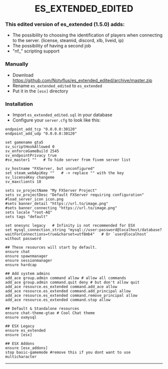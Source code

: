 <h1 align='center'>ES_EXTENDED_EDITED</h1>


### This edited version of es_extended (1.5.0) adds:
- The possibility to choosing the identification of players when connecting to the server. (license, steamid, discord, xlb, liveid, ip)
- The possibility of having a second job
- "nf_" scripting support

### Manually
- Download https://github.com/Notyflus/es_extended_edited/archive/master.zip
- Rename `es_extended_edited` to `es_extended`
- Put it in the `[esx]` directory

### Installation
- Import `es_extended_edited.sql` in your database
- Configure your `server.cfg` to look like this:

```
endpoint_add_tcp "0.0.0.0:30120"
endpoint_add_udp "0.0.0.0:30120"

set gamename gta5
sv_scriptHookAllowed 0
sv_enforceGameBuild 2545
sv_endpointPrivacy true
#sv_master1 ""   # To hide server from fivem server list

sv_hostname "FXServer, but unconfigured"
set steam_webApiKey ""   # -> replace "" with the key
sv_licenseKey changeme
sv_maxclients 10

sets sv_projectName "My FXServer Project"
sets sv_projectDesc "Default FXServer requiring configuration"
#load_server_icon icon.png
#sets banner_detail "https://url.to/image.png"
#sets banner_connecting "https://url.to/image.png"
sets locale "root-AQ"
sets tags "default"

set onesync legacy   # Infinity is not recommended for ESX
set mysql_connection_string "mysql://user:password@localhost/database?waitForConnections=true&charset=utf8mb4"   # Or `user@localhost` without password

## These resources will start by default.
ensure chat
ensure spawnmanager
ensure sessionmanager
ensure hardcap

## Add system admins
add_ace group.admin command allow # allow all commands
add_ace group.admin command.quit deny # but don't allow quit
add_ace resource.es_extended command.add_ace allow
add_ace resource.es_extended command.add_principal allow
add_ace resource.es_extended command.remove_principal allow
add_ace resource.es_extended command.stop allow

## Default & Standalone resources
ensure chat-theme-gtao # Cool Chat theme
ensure oxmysql

## ESX Legacy
ensure es_extended
ensure [esx]

## ESX Addons
ensure [esx_addons]
stop basic-gamemode #remove this if you dont want to use multicharacter
```
<hr>
